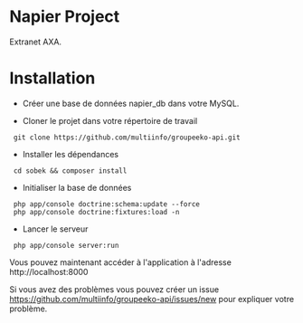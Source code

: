 Napier Project
========

Extranet AXA.

# Installation
* Créer une base de données napier_db dans votre MySQL.

* Cloner le projet dans votre répertoire de travail
```
 git clone https://github.com/multiinfo/groupeeko-api.git
```
* Installer les dépendances
```
 cd sobek && composer install
```
* Initialiser la base de données

```
 php app/console doctrine:schema:update --force
 php app/console doctrine:fixtures:load -n
```

* Lancer le serveur
```
 php app/console server:run
```

Vous pouvez maintenant accéder à l'application à l'adresse http://localhost:8000

Si vous avez des problèmes vous pouvez créer un issue https://github.com/multiinfo/groupeeko-api/issues/new pour expliquer votre problème.
